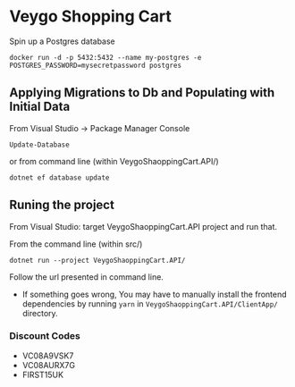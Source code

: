 # Veygo Shopping Cart

Spin up a Postgres database

```
docker run -d -p 5432:5432 --name my-postgres -e POSTGRES_PASSWORD=mysecretpassword postgres
```

## Applying Migrations to Db and Populating with Initial Data

From Visual Studio -> Package Manager Console

```
Update-Database
```

or from command line (within VeygoShaoppingCart.API/)

```
dotnet ef database update
```

## Runing the project

From Visual Studio: target VeygoShaoppingCart.API project and run that.

From the command line (within src/)

```
dotnet run --project VeygoShaoppingCart.API/
```
Follow the url presented in command line.

- If something goes wrong, You may have to manually install the frontend dependencies by running `yarn` in `VeygoShaoppingCart.API/ClientApp/` directory.

### Discount Codes
- VC08A9VSK7
- VC08AURX7G
- FIRST15UK